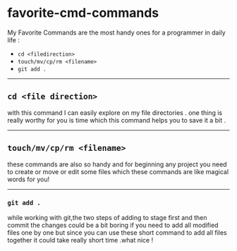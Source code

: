 # favorite-cmd-commands
My Favorite Commands are the most handy ones for a programmer in daily life :

* `cd <filedirection>`
* `touch/mv/cp/rm <filename>`
* `git add .`
---
## `cd <file direction>`
with this command I can easily explore on my file directories . one thing is really worthy for you is time which this command helps you to save it a bit .
___
## `touch/mv/cp/rm <filename>`
these commands are also so handy and for beginning any project you need to create or move or edit some files which these commands are like magical words for you!
___
### `git add .`
while working with git,the two steps of adding to stage first and then commit the changes could be a bit boring if you need to add all modified files one by one but since you can use these short command to add all files together it could take really short time .what nice ! 